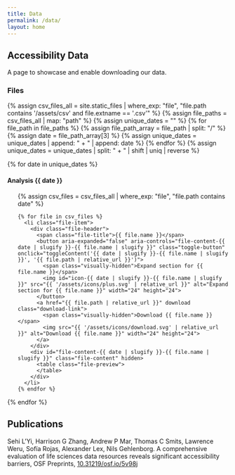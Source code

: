 ```yaml
---
title: Data
permalink: /data/
layout: home
---
```



## Accessibility Data

A page to showcase and enable downloading our data.

### Files

<!-- Retrieve all unique dates -->
{% assign csv_files_all = site.static_files | where_exp: "file", "file.path contains '/assets/csv' and file.extname == '.csv'" %}
{% assign file_paths = csv_files_all | map: "path" %}
{% assign unique_dates = "" %}
{% for file_path in file_paths %}
  {% assign file_path_array = file_path | split: "/" %}
  {% assign date = file_path_array[3] %}
  {% assign unique_dates = unique_dates | append: " + " | append: date %}
{% endfor %}
{% assign unique_dates = unique_dates | split: " + " | shift | uniq | reverse %}

<!-- list files for each unique date -->
{% for date in unique_dates %}
  <h4>Analysis {{ date }}</h4>
  <ul class="file-list">
    {% assign csv_files = csv_files_all | where_exp: "file", "file.path contains date" %}

    {% for file in csv_files %}
      <li class="file-item">
        <div class="file-header">
          <span class="file-title">{{ file.name }}</span>
          <button aria-expanded="false" aria-controls="file-content-{{ date | slugify }}-{{ file.name | slugify }}" class="toggle-button" onclick="toggleContent('{{ date | slugify }}-{{ file.name | slugify }}', '{{ file.path | relative_url }}')">
            <span class="visually-hidden">Expand section for {{ file.name }}</span>
            <img id="icon-{{ date | slugify }}-{{ file.name | slugify }}" src="{{ '/assets/icons/plus.svg' | relative_url }}" alt="Expand section for {{ file.name }}" width="24" height="24">
          </button>
          <a href="{{ file.path | relative_url }}" download class="download-link">
            <span class="visually-hidden">Download {{ file.name }}</span>
            <img src="{{ '/assets/icons/download.svg' | relative_url }}" alt="Download {{ file.name }}" width="24" height="24">
          </a>
        </div>
        <div id="file-content-{{ date | slugify }}-{{ file.name | slugify }}" class="file-content" hidden>
          <table class="file-preview">
          </table>
        </div>
      </li>
    {% endfor %}
  </ul>
{% endfor %}


## Publications

Sehi L'Yi, Harrison G Zhang, Andrew P Mar, Thomas C Smits, Lawrence Weru, Sofía Rojas, Alexander Lex, Nils Gehlenborg. A comprehensive evaluation of life sciences data resources reveals significant accessibility barriers, OSF Preprints, [10.31219/osf.io/5v98j](https://doi.org/10.31219/osf.io/5v98j)

<script>
  function toggleContent(id, filePath) {
    const content = document.getElementById(`file-content-${id}`);
    const button = document.querySelector(`[aria-controls="file-content-${id}"]`);
    const icon = document.getElementById(`icon-${id}`);
    
    const isExpanded = button.getAttribute("aria-expanded") === "true";
    
    // change aria state
    button.setAttribute("aria-expanded", !isExpanded);
    content.hidden = isExpanded;

    // Update hidden button text for screen readers
    const srText = button.querySelector('.visually-hidden');
    srText.textContent = isExpanded ? `Expand section for File${id}` : `Collapse section for File${id}`;

    // change icons
    icon.src = isExpanded 
      ? "{{ '/assets/icons/plus.svg' | relative_url }}" 
      : "{{ '/assets/icons/minus.svg' | relative_url }}";
    
    // check if expanded, else, fetch content
    if (!isExpanded && !content.getAttribute('data-loaded')) {
      fetch(filePath)
        .then(response => response.text())
        .then(csvText => {
          const rows = csvText.split('\n').slice(0, 5); // max 5 rows
          const table = content.querySelector('table');
          let tableHTML = '';
          
          rows.forEach((row, rowIndex) => {
            const columns = row.split(',');
            tableHTML += '<tr>';
            columns.forEach(column => {
              if (rowIndex === 0) {
                tableHTML += `<th>${column}</th>`;
              } else {
                tableHTML += `<td>${column}</td>`;
              }
            });
            tableHTML += '</tr>';
          });
          
          table.innerHTML = tableHTML;
          content.setAttribute('data-loaded', 'true');
        })
        .catch(error => console.error('Error fetching CSV file:', error));
    }
  }
</script>


<style>
  .visually-hidden {
    position: absolute;
    width: 1px;
    height: 1px;
    margin: -1px;
    padding: 0;
    overflow: hidden;
    clip: rect(0, 0, 0, 0);
    border: 0;
  }

  .toggle-button, .download-link {
    background-color: transparent;
    border: none;
    cursor: pointer;
    display: inline-flex;
    padding: 10px;
  }

  .toggle-button:hover, .toggle-button:focus, 
  .download-link:hover, .download-link:focus {
    outline: 3px solid #005fcc;
  }

  .file-preview {
    width: 80%;
    max-width: 600px;
    border-collapse: collapse;
    margin: 20px;
    box-shadow: 0 2px 10px rgba(0, 0, 0, 0.2);
    position: relative;
    overflow: hidden;
    border-radius: 10px;
    background-color: #ffffff;
    border: 2px solid #4caf50;
    font-size: 12px;
  }

  .file-preview th, .file-preview td {
    padding: 8px;
    text-align: left;
    border: 1px solid #4caf50;
  }

  .file-preview th {
    color: #333333;
    font-weight: bold;
  }

  .file-preview tr:nth-child(even) {
    background-color: #f9f9f9;
  }

  .file-preview tr:hover {
    background-color: #f1f1f1;
  }

  .file-preview td {
    color: #555555;
  }

  .file-preview::after {
    content: '';
    position: absolute;
    bottom: 0;
    left: 0;
    right: 0;
    height: 100px;
    background: linear-gradient(to bottom, rgba(255, 255, 255, 0) 50%, rgba(255, 255, 255, 1) 100%);
    pointer-events: none;
  }

  .download-button {
    display: inline-block;
    padding: 10px 15px;
    margin-top: 10px;
    background-color: #4caf50;
    color: white;
    border: none;
    border-radius: 5px;
    text-decoration: none;
    font-size: 14px;
  }

  .download-button:hover {
    background-color: #45a049;
  }
</style>